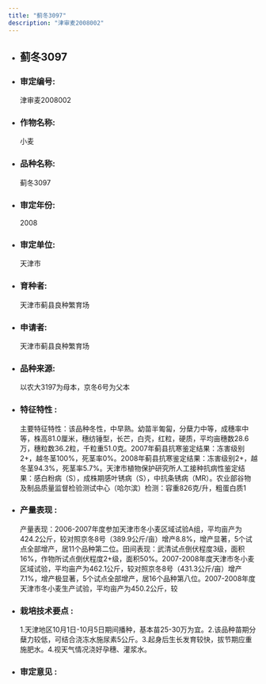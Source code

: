 ```yaml
---
title: "蓟冬3097"
description: "津审麦2008002"
---
```

* ## 蓟冬3097
* ###  审定编号:  
   津审麦2008002

*  ### 作物名称:  
   小麦

*   ###  品种名称: 
    蓟冬3097

*   ### 审定年份: 
    2008

*   ### 审定单位:  
    天津市

*   ### 育种者:  
    天津市蓟县良种繁育场

*   ### 申请者:  
    天津市蓟县良种繁育场

*   ### 品种来源:  
    以农大3197为母本，京冬6号为父本

*   ### 特征特性 : 
    主要特征特性：该品种冬性，中早熟。幼苗半匍匐，分蘖力中等，成穗率中等，株高81.0厘米，穗纺锤型，长芒，白壳，红粒，硬质，平均亩穗数28.6万，穗粒数36.2粒，千粒重51.0克。2007年蓟县抗寒鉴定结果：冻害级别2+，越冬茎100%，死茎率0%。2008年蓟县抗寒鉴定结果：冻害级别2+，越冬茎94.3%，死茎率5.7%。天津市植物保护研究所人工接种抗病性鉴定结果：感白粉病（S），成株期感叶锈病（S），中抗条锈病（MR）。农业部谷物及制品质量监督检验测试中心（哈尔滨）检测：容重826克/升，粗蛋白质1

*   ### 产量表现 : 
    产量表现：2006-2007年度参加天津市冬小麦区域试验A组，平均亩产为424.2公斤，较对照京冬8号（389.9公斤/亩）增产8.8%，增产显著，5个试点全部增产，居11个品种第二位。田间表现：武清试点倒伏程度3级，面积16%，作物所试点倒伏程度2+级，面积50%。2007-2008年度天津市冬小麦区域试验，平均亩产为462.1公斤，较对照京冬8号（431.3公斤/亩）增产7.1%，增产极显著，5个试点全部增产，居16个品种第八位。2007-2008年度天津市冬小麦生产试验，平均亩产为450.2公斤，较

*   ### 栽培技术要点 : 
    1.天津地区10月1日-10月5日期间播种，基本苗25-30万为宜。2.该品种苗期分蘖力较低，可结合浇冻水施尿素5公斤。3.起身后生长发育较快，拔节期应重施肥水。4.视天气情况浇好孕穗、灌浆水。

*   ### 审定意见 : 
    
